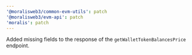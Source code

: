 ```yaml
---
'@moralisweb3/common-evm-utils': patch
'@moralisweb3/evm-api': patch
'moralis': patch
---
```


Added missing fields to the response of the `getWalletTokenBalancesPrice` endpoint.
